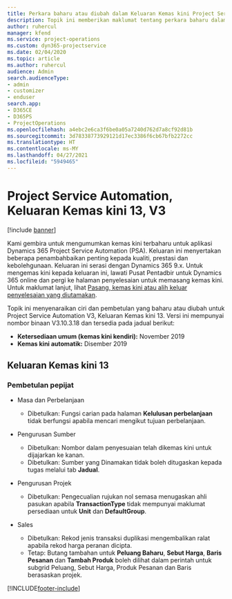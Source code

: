 ```yaml
---
title: Perkara baharu atau diubah dalam Keluaran Kemas kini Project Service Automation 13, V3
description: Topik ini memberikan maklumat tentang perkara baharu dalam Keluaran Kemas kini Project Service Automation 13, V3.
author: ruhercul
manager: kfend
ms.service: project-operations
ms.custom: dyn365-projectservice
ms.date: 02/04/2020
ms.topic: article
ms.author: ruhercul
audience: Admin
search.audienceType:
- admin
- customizer
- enduser
search.app:
- D365CE
- D365PS
- ProjectOperations
ms.openlocfilehash: a4ebc2e6ca3f6be0a05a7240d762d7a8cf92d81b
ms.sourcegitcommit: 3d78338773929121d17ec3386f6cb67bfb2272cc
ms.translationtype: HT
ms.contentlocale: ms-MY
ms.lasthandoff: 04/27/2021
ms.locfileid: "5949465"
---
```

# <a name="project-service-automation-update-release-13-v3"></a>Project Service Automation, Keluaran Kemas kini 13, V3

[!include [banner](../includes/psa-now-project-operations.md)]

Kami gembira untuk mengumumkan kemas kini terbaharu untuk aplikasi Dynamics 365 Project Service Automation (PSA). Keluaran ini menyertakan beberapa penambahbaikan penting kepada kualiti, prestasi dan kebolehgunaan. Keluaran ini serasi dengan Dynamics 365 9.x. Untuk mengemas kini kepada keluaran ini, lawati Pusat Pentadbir untuk Dynamics 365 online dan pergi ke halaman penyelesaian untuk memasang kemas kini. Untuk maklumat lanjut, lihat [Pasang, kemas kini atau alih keluar penyelesaian yang diutamakan](/power-platform/admin/install-remove-preferred-solution).

Topik ini menyenaraikan ciri dan pembetulan yang baharu atau diubah untuk Project Service Automation V3, Keluaran Kemas kini 13. Versi ini mempunyai nombor binaan V3.10.3.18 dan tersedia pada jadual berikut:

- **Ketersediaan umum (kemas kini kendiri):** November 2019
- **Kemas kini automatik:** Disember 2019


## <a name="update-release-13"></a>Keluaran Kemas kini 13 

### <a name="bug-fixes"></a>Pembetulan pepijat

- Masa dan Perbelanjaan

     - Dibetulkan: Fungsi carian pada halaman **Kelulusan perbelanjaan** tidak berfungsi apabila mencari mengikut tujuan perbelanjaan.

- Pengurusan Sumber

     - Dibetulkan: Nombor dalam penyesuaian telah dikemas kini untuk dijajarkan ke kanan.
     - Dibetulkan: Sumber yang Dinamakan tidak boleh ditugaskan kepada tugas melalui tab **Jadual**.

- Pengurusan Projek

     - Dibetulkan: Pengecualian rujukan nol semasa menugaskan ahli pasukan apabila **TransactionType** tidak mempunyai maklumat persediaan untuk **Unit** dan **DefaultGroup**.

- Sales

     - Dibetulkan: Rekod jenis transaksi duplikasi mengembalikan ralat apabila rekod harga peranan dicipta.
     - Tetap: Butang tambahan untuk **Peluang Baharu**, **Sebut Harga**, **Baris Pesanan** dan **Tambah Produk** boleh dilihat dalam perintah untuk subgrid Peluang, Sebut Harga, Produk Pesanan dan Baris berasaskan projek.




[!INCLUDE[footer-include](../includes/footer-banner.md)]